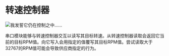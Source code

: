 # 转速控制器
![我发誓它仍在控制之中……](block:create:rotation_speed_controller)

串口模块能够与转速控制器交互以读写其目标转速。从转速控制器读取会返回它当前的目标RPM值。向它写入会用指定的值覆写其目标RPM值。尝试读取大于32767的RPM值可能会导致供应商指定的行为。
